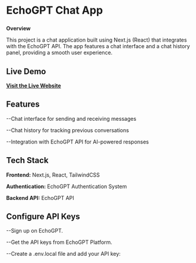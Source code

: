 # **EchoGPT Chat App**
###

**Overview**

This project is a chat application built using Next.js (React) that integrates with the EchoGPT API. The app features a chat interface and a chat history panel, providing a smooth user experience.

## **Live Demo**  

[**Visit the Live Website**](https://spectacular-meringue-30eb27.netlify.app/)

## **Features**

--Chat interface for sending and receiving messages

--Chat history for tracking previous conversations

--Integration with EchoGPT API for AI-powered responses

## **Tech Stack**

**Frontend:** Next.js, React, TailwindCSS

**Authentication:** EchoGPT Authentication System

**Backend API:** EchoGPT API

## **Configure API Keys**

--Sign up on EchoGPT.

--Get the API keys from EchoGPT Platform.

--Create a .env.local file and add your API key:
